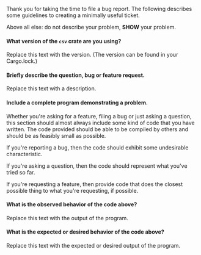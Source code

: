 Thank you for taking the time to file a bug report. The following describes
some guidelines to creating a minimally useful ticket.

Above all else: do not describe your problem, **SHOW** your problem.

#### What version of the `csv` crate are you using?

Replace this text with the version. (The version can be found in your
Cargo.lock.)

#### Briefly describe the question, bug or feature request.

Replace this text with a description.

#### Include a complete program demonstrating a problem.

Whether you're asking for a feature, filing a bug or just asking a question,
this section should almost always include some kind of code that you have
written. The code provided should be able to be compiled by others and should
be as feasibly small as possible.

If you're reporting a bug, then the code should exhibit some undesirable
characteristic.

If you're asking a question, then the code should represent what you've tried
so far.

If you're requesting a feature, then provide code that does the closest
possible thing to what you're requesting, if possible.

#### What is the observed behavior of the code above?

Replace this text with the output of the program.

#### What is the expected or desired behavior of the code above?

Replace this text with the expected or desired output of the program.
